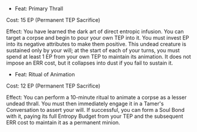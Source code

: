 - Feat: Primary Thrall

Cost: 15 EP (Permanent TEP Sacrifice)

Effect: You have learned the dark art of direct entropic infusion. You can target a corpse and begin to pour your own TEP into it. You must invest EP into its negative attributes to make them positive. This undead creature is sustained only by your will; at the start of each of your turns, you must spend at least 1 EP from your own TEP to maintain its animation. It does not impose an ERR cost, but it collapses into dust if you fail to sustain it.

- Feat: Ritual of Animation

Cost: 12 EP (Permanent TEP Sacrifice)

Effect: You can perform a 10-minute ritual to animate a corpse as a lesser undead thrall. You must then immediately engage it in a Tamer's Conversation to assert your will. If successful, you can form a Soul Bond with it, paying its full Entropy Budget from your TEP and the subsequent ERR cost to maintain it as a permanent minion.